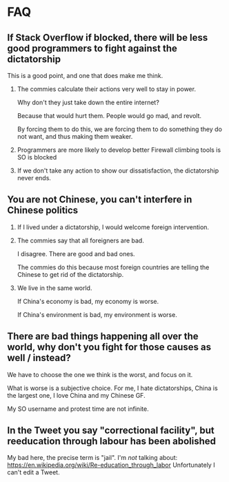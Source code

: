 # FAQ

## If Stack Overflow if blocked, there will be less good programmers to fight against the dictatorship

This is a good point, and one that does make me think.

1.  The commies calculate their actions very well to stay in power.

    Why don't they just take down the entire internet?

    Because that would hurt them. People would go mad, and revolt.

    By forcing them to do this, we are forcing them to do something they do not want, and thus making them weaker.

1.  Programmers are more likely to develop better Firewall climbing tools is SO is blocked

1.  If we don't take any action to show our dissatisfaction, the dictatorship never ends.

## You are not Chinese, you can't interfere in Chinese politics

1.  If I lived under a dictatorship, I would welcome foreign intervention.

1.  The commies say that all foreigners are bad.

    I disagree. There are good and bad ones.

    The commies do this because most foreign countries are telling the Chinese to get rid of the dictatorship.

1.  We live in the same world.

    If China's economy is bad, my economy is worse.

    If China's environment is bad, my environment is worse.

## There are bad things happening all over the world, why don't you fight for those causes as well / instead?

We have to choose the one we think is the worst, and focus on it.

What is worse is a subjective choice. For me, I hate dictatorships, China is the largest one, I love China and my Chinese GF.

My SO username and protest time are not infinite.

## In the Tweet you say "correctional facility", but reeducation through labour has been abolished

My bad here, the precise term is "jail". I'm *not* talking about: <https://en.wikipedia.org/wiki/Re-education_through_labor> Unfortunately I can't edit a Tweet.
